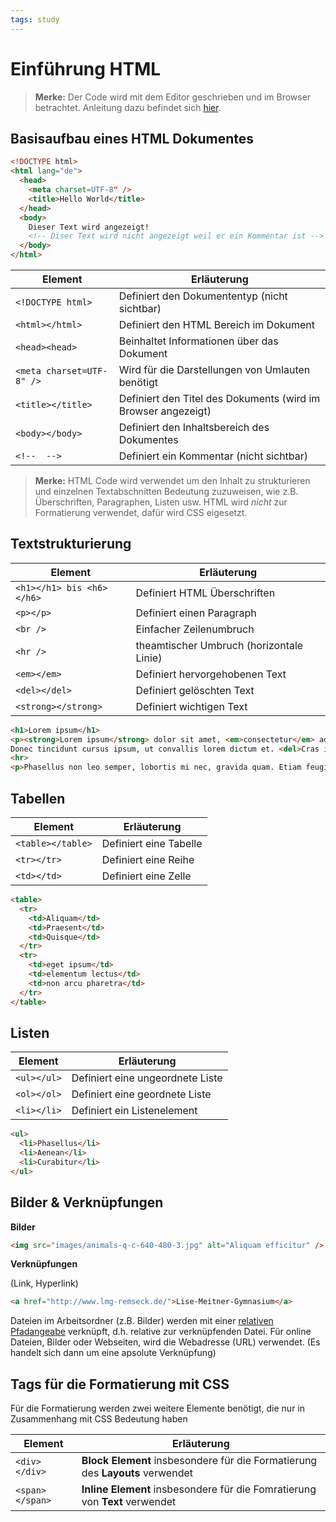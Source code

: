 ```yaml
---
tags: study
---
```

# Einführung HTML


> **Merke:** Der Code wird mit dem Editor geschrieben und im Browser betrachtet. Anleitung dazu befindet sich [hier](A_Programme.md).

## Basisaufbau eines HTML Dokumentes

```html
<!DOCTYPE html>
<html lang="de">
  <head>
    <meta charset=UTF-8" />
    <title>Hello World</title>
  </head>
  <body>
    Dieser Text wird angezeigt!
    <!-- Diser Text wird nicht angezeigt weil er ein Kommentar ist -->
  </body>
</html>
```

| Element | Erläuterung |
| --- | --- |
| ```<!DOCTYPE html>``` | Definiert den Dokumententyp (nicht sichtbar) |
| ```<html></html>``` | Definiert den HTML Bereich im Dokument |
| ```<head><head>``` | Beinhaltet Informationen über das Dokument |
| ```<meta charset=UTF-8" />``` | Wird für die Darstellungen von Umlauten benötigt |
| ```<title></title>``` | Definiert den Titel des Dokuments (wird im Browser angezeigt) |
| ```<body></body>``` | Definiert den Inhaltsbereich des Dokumentes |
| ```<!--  -->``` | Definiert ein Kommentar (nicht sichtbar) |



> **Merke:** HTML Code wird verwendet um den Inhalt zu strukturieren und einzelnen Textabschnitten Bedeutung zuzuweisen, wie z.B. Überschriften, Paragraphen, Listen usw. HTML wird *nicht* zur Formatierung verwendet, dafür wird CSS eigesetzt.

## Textstrukturierung

| Element | Erläuterung |
| --- | --- |
| ```<h1></h1> bis <h6></h6>``` | Definiert HTML Überschriften |
| ```<p></p>``` | Definiert einen Paragraph |
| ```<br />``` | Einfacher Zeilenumbruch |
| ```<hr />``` | theamtischer Umbruch (horizontale Linie) |
| ```<em></em>``` | Definiert hervorgehobenen Text |
| ```<del></del>``` | Definiert gelöschten Text |
| ```<strong></strong>``` | Definiert wichtigen Text |

```html
<h1>Lorem ipsum</h1>
<p><strong>Lorem ipsum</strong> dolor sit amet, <em>consectetur</em> adipiscing elit. Nulla vel metus porta, cursus libero in, varius metus. Praesent scelerisque iaculis lectus. Suspendisse nec maximus massa. Cras viverra leo quis molestie tincidunt. In dignissim congue dapibus. Duis at imperdiet erat. Cras arcu nibh, eleifend volutpat sagittis eu, venenatis vitae mauris.<br />
Donec tincidunt cursus ipsum, ut convallis lorem dictum et. <del>Cras id risus magna.</del> Praesent dui libero, hendrerit a consectetur id, vehicula ut nibh. Nulla nec consectetur leo.</p>
<hr>
<p>Phasellus non leo semper, lobortis mi nec, gravida quam. Etiam feugiat eget lectus quis blandit.</p>
```

## Tabellen

| Element | Erläuterung |
| --- | --- |
```<table></table>``` | Definiert eine Tabelle
```<tr></tr>``` | Definiert eine Reihe
```<td></td>``` | Definiert eine Zelle

```html
<table>
  <tr>
    <td>Aliquam</td>
    <td>Praesent</td>
    <td>Quisque</td>
  </tr>
  <tr>
    <td>eget ipsum</td>
    <td>elementum lectus</td>
    <td>non arcu pharetra</td>
  </tr>
</table>
```
## Listen

| Element | Erläuterung |
| --- | --- |
```<ul></ul>``` | Definiert eine ungeordnete Liste
```<ol></ol>``` | Definiert eine geordnete Liste
```<li></li>``` | Definiert ein Listenelement



```html
<ul>
  <li>Phasellus</li>
  <li>Aenean</li>
  <li>Curabitur</li>
</ul>
```
## Bilder & Verknüpfungen

**Bilder**

```html
<img src="images/animals-q-c-640-480-3.jpg" alt="Aliquam efficitur" />
```

**Verknüpfungen**

(Link, Hyperlink)
```html
<a href="http://www.lmg-remseck.de/">Lise-Meitner-Gymnasium</a>
```
Dateien im Arbeitsordner (z.B. Bilder) werden mit einer [relativen Pfadangeabe](https://wiki.selfhtml.org/wiki/HTML/Tutorials/Links/Referenzieren_in_HTML#Mit_relativen_Pfadangaben_relativ_zum_Basis-URI_referenzieren) verknüpft, d.h. relative zur verknüpfenden Datei.
Für online Dateien, Bilder oder Webseiten, wird die Webadresse (URL) verwendet. (Es handelt sich dann um eine apsolute Verknüpfung)


## Tags für die Formatierung mit CSS

Für die Formatierung werden zwei weitere Elemente benötigt, die nur in Zusammenhang mit CSS Bedeutung haben

| Element | Erläuterung |
| --- | --- |
```<div></div>``` | **Block Element** insbesondere für die Formatierung des **Layouts** verwendet
```<span></span>``` | **Inline Element** insbesondere für die Fomratierung von **Text** verwendet
